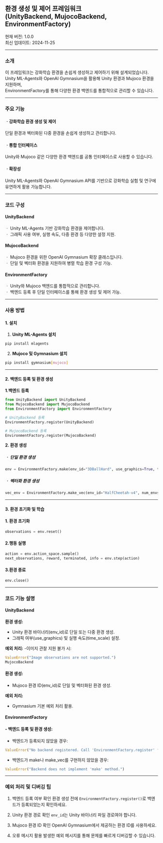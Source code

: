 ## 환경 생성 및 제어 프레임워크 <br>(UnityBackend, MujocoBackend, EnvironmentFactory)
현재 버전: 1.0.0 <br>
최신 업데이트: 2024-11-25

---

### 소개
이 프레임워크는 강화학습 환경을 손쉽게 생성하고 제어하기 위해 설계되었습니다. <br>
Unity ML-Agents와 OpenAI Gymnasium을 활용해 Unity 환경과 Mujoco 환경을 지원하며, <br>
EnvironmentFactory를 통해 다양한 환경 백엔드를 통합적으로 관리할 수 있습니다.

---

### 주요 기능
#### ㆍ강화학습 환경 생성 및 제어
단일 환경과 벡터화된 다중 환경을 손쉽게 생성하고 관리합니다.

#### ㆍ통합 인터페이스
Unity와 Mujoco 같은 다양한 환경 백엔드를 공통 인터페이스로 사용할 수 있습니다.

#### ㆍ확장성
Unity ML-Agents와 OpenAI Gymnasium API를 기반으로 강화학습 실험 및 연구에 유연하게 활용 가능합니다.

---

### 코드 구성
#### UnityBackend
ㆍ Unity ML-Agents 기반 강화학습 환경을 제어합니다. <br>
ㆍ 그래픽 사용 여부, 실행 속도, 다중 환경 등 다양한 설정 지원.

#### MujocoBackend
ㆍ Mujoco 환경을 위한 OpenAI Gymnasium 확장 클래스입니다. <br>
ㆍ 단일 및 벡터화 환경을 지원하여 병렬 학습 환경 구성 가능.

#### EnvironmentFactory
ㆍ Unity와 Mujoco 백엔드를 통합적으로 관리합니다. <br>
ㆍ 백엔드 등록 후 단일 인터페이스를 통해 환경 생성 및 제어 가능.

---

### 사용 방법
#### 1. 설치
1. **Unity ML-Agents 설치**
```bash
pip install mlagents
```
  
2. **Mujoco 및 Gymnasium 설치**
```bash
pip install gymnasium[mujoco]
```
---

#### 2. 백엔드 등록 및 환경 생성

**1.백엔드 등록**
```python
from UnityBackend import UnityBackend
from MujocoBackend import MujocoBackend
from EnvironmentFactory import EnvironmentFactory

# UnityBackend 등록
EnvironmentFactory.register(UnityBackend)

# MujocoBackend 등록
EnvironmentFactory.register(MujocoBackend)
```

 **2. 환경 생성**
##### ㆍ 단일 환경 생성
```python
env = EnvironmentFactory.make(env_id="3DBallHard", use_graphics=True, time_scale=64)```
```

##### ㆍ 벡터화 환경 생성
```python
vec_env = EnvironmentFactory.make_vec(env_id="HalfCheetah-v4", num_envs=4)
```

---

#### 3. 환경 초기화 및 학습

#### 1. 환경 초기화
```python
observations = env.reset()
```

#### 2.행동 실행
```python
action = env.action_space.sample()
next_observations, reward, terminated, info = env.step(action)
```

#### 3.환경 종료
```python
env.close()
```

---

### 코드 기능 설명
#### UnityBackend

**환경 생성:**
- Unity 환경 바이너리(env_id)로 단일 또는 다중 환경 생성.
- 그래픽 여부(use_graphics) 및 실행 속도(time_scale) 설정.

**예외 처리:**
-이미지 관찰 지원 불가 시:
```python
ValueError("Image observations are not supported.")
MujocoBackend
```

#### 환경 생성:
- Mujoco 환경 ID(env_id)로 단일 및 벡터화된 환경 생성.

**예외 처리:**
- Gymnasium 기본 예외 처리 활용.

#### EnvironmentFactory
#### - 백엔드 등록 및 환경 생성:

- 백엔드가 등록되지 않았을 경우:
```python
ValueError("No backend registered. Call 'EnvironmentFactory.register' first.")
```

- 백엔드가 make나 make_vec를 구현하지 않았을 경우:
```python
ValueError("Backend does not implement 'make' method.")
```

---

### 예외 처리 및 디버깅 팁
1. 백엔드 등록 여부 확인
환경 생성 전에 `EnvironmentFactory.register()`로 백엔드가 등록되었는지 확인하세요.

2. Unity 환경 경로 확인
`env_id`는 Unity 바이너리 파일 경로여야 합니다.

3. Mujoco 환경 ID 확인
OpenAI Gymnasium에서 제공하는 환경 ID를 사용하세요.

4. 오류 메시지 활용
발생한 예외 메시지를 통해 문제를 빠르게 디버깅할 수 있습니다.

